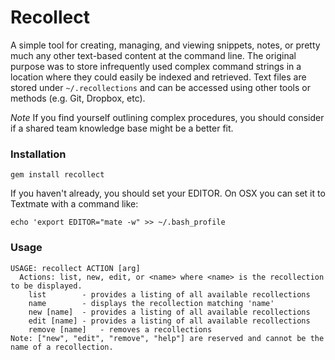 # Recollect
A simple tool for creating, managing, and viewing snippets, notes, or pretty much any other text-based content at the command line. The original purpose was to store infrequently used complex command strings in a location where they could easily be indexed and retrieved. Text files are stored under `~/.recollections` and can be accessed using other tools or methods (e.g. Git, Dropbox, etc).

*Note* If you find yourself outlining complex procedures, you should consider if a shared team knowledge base might be a better fit.

### Installation

    gem install recollect

If you haven't already, you should set your EDITOR. On OSX you can set it to Textmate with a command like:

    echo 'export EDITOR="mate -w" >> ~/.bash_profile

### Usage

    USAGE: recollect ACTION [arg]
      Actions: list, new, edit, or <name> where <name> is the recollection to be displayed.
        list        - provides a listing of all available recollections
        name        - displays the recollection matching 'name'
        new [name]  - provides a listing of all available recollections
        edit [name] - provides a listing of all available recollections
        remove [name]   - removes a recollections
    Note: ["new", "edit", "remove", "help"] are reserved and cannot be the name of a recollection.
